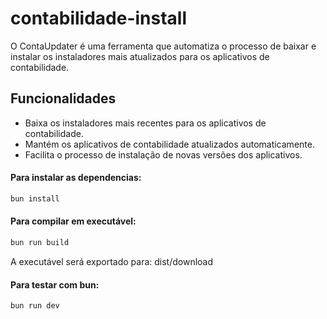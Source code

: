 # contabilidade-install

O ContaUpdater é uma ferramenta que automatiza o processo de baixar e instalar os instaladores mais atualizados para os aplicativos de contabilidade.

## Funcionalidades

- Baixa os instaladores mais recentes para os aplicativos de contabilidade.
- Mantém os aplicativos de contabilidade atualizados automaticamente.
- Facilita o processo de instalação de novas versões dos aplicativos.


#### Para instalar as dependencias:

```bash
bun install
```

#### Para compilar em executável:

```bash
bun run build
```
A executável será exportado para: dist/download

#### Para testar com bun:

```bash
bun run dev
```